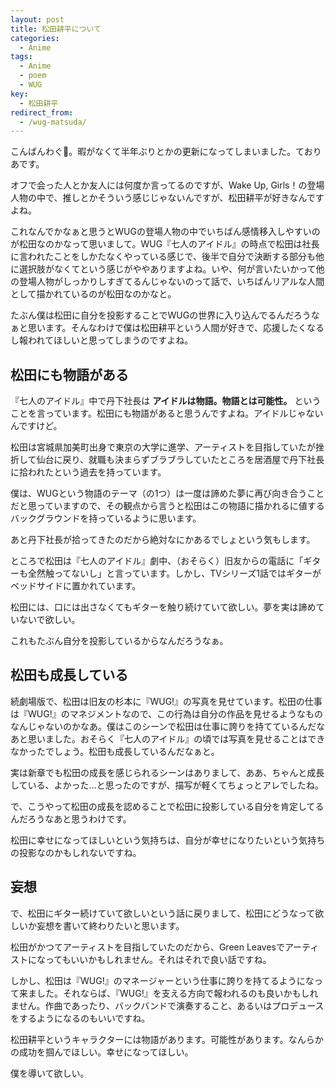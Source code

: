 ```yaml
---
layout: post
title: 松田耕平について
categories:
  - Anime
tags:
  - Anime
  - poem
  - WUG
key:
  - 松田耕平
redirect_from:
  - /wug-matsuda/
---
```


こんばんわぐ👐。暇がなくて半年ぶりとかの更新になってしまいました。ておりあです。

オフで会った人とか友人には何度か言ってるのですが、Wake Up, Girls！の登場人物の中で、推しとかそういう感じじゃないんですが、松田耕平が好きなんですよね。

これなんでかなぁと思うとWUGの登場人物の中でいちばん感情移入しやすいのが松田なのかなって思いまして。WUG『七人のアイドル』の時点で松田は社長に言われたことをしかたなくやっている感じで、後半で自分で決断する部分も他に選択肢がなくてという感じがややありますよね。いや、何が言いたいかって他の登場人物がしっかりしすぎてるんじゃないのって話で、いちばんリアルな人間として描かれているのが松田なのかなと。

たぶん僕は松田に自分を投影することでWUGの世界に入り込んでるんだろうなぁと思います。そんなわけで僕は松田耕平という人間が好きで、応援したくなるし報われてほしいと思ってしまうのですよね。

## 松田にも物語がある

『七人のアイドル』中で丹下社長は **アイドルは物語。物語とは可能性。** ということを言っています。松田にも物語があると思うんですよね。アイドルじゃないんですけど。

松田は宮城県加美町出身で東京の大学に進学、アーティストを目指していたが挫折して仙台に戻り、就職も決まらずブラブラしていたところを居酒屋で丹下社長に拾われたという過去を持っています。

僕は、WUGという物語のテーマ（の1つ）は一度は諦めた夢に再び向き合うことだと思っていますので、その観点から言うと松田はこの物語に描かれるに値するバックグラウンドを持っているように思います。

あと丹下社長が拾ってきたのだから絶対なにかあるでしょという気もします。

ところで松田は『七人のアイドル』劇中、（おそらく）旧友からの電話に「ギターも全然触ってないし」と言っています。しかし、TVシリーズ1話ではギターがベッドサイドに置かれています。

松田には、口には出さなくてもギターを触り続けていて欲しい。夢を実は諦めていないで欲しい。

これもたぶん自分を投影しているからなんだろうなぁ。

## 松田も成長している

続劇場版で、松田は旧友の杉本に『WUG!』の写真を見せています。松田の仕事は『WUG!』のマネジメントなので、この行為は自分の作品を見せるようなものなんじゃないのかなあ。僕はこのシーンで松田は仕事に誇りを持てているんだなあと思いました。おそらく『七人のアイドル』の頃では写真を見せることはできなかったでしょう。松田も成長しているんだなぁと。

実は新章でも松田の成長を感じられるシーンはありまして、ああ、ちゃんと成長している、よかった…と思ったのですが、描写が軽くてちょっとアレでしたね。

で、こうやって松田の成長を認めることで松田に投影している自分を肯定してるんだろうなあと思うわけです。

松田に幸せになってほしいという気持ちは、自分が幸せになりたいという気持ちの投影なのかもしれないですね。

## 妄想

で、松田にギター続けていて欲しいという話に戻りまして、松田にどうなって欲しいか妄想を書いて終わりたいと思います。

松田がかつてアーティストを目指していたのだから、Green Leavesでアーティストになってもいいかもしれません。それはそれで良い話ですね。

しかし、松田は『WUG!』のマネージャーという仕事に誇りを持てるようになって来ました。それならば、『WUG!』を支える方向で報われるのも良いかもしれません。作曲であったり、バックバンドで演奏すること、あるいはプロデュースをするようになるのもいいですね。

松田耕平というキャラクターには物語があります。可能性があります。なんらかの成功を掴んでほしい。幸せになってほしい。

僕を導いて欲しい。
